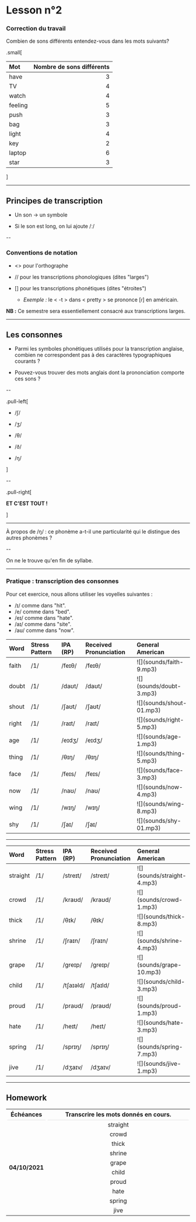 # Lesson n°2



### Correction du travail

Combien de sons différents entendez-vous dans les mots suivants?

.small[

<table class="table table-striped table-hover table-condensed table-responsive" style="margin-left: auto; margin-right: auto;">
 <thead>
  <tr>
   <th style="text-align:left;"> Mot </th>
   <th style="text-align:right;"> Nombre de sons différents </th>
  </tr>
 </thead>
<tbody>
  <tr>
   <td style="text-align:left;"> have </td>
   <td style="text-align:right;"> 3 </td>
  </tr>
  <tr>
   <td style="text-align:left;"> TV </td>
   <td style="text-align:right;"> 4 </td>
  </tr>
  <tr>
   <td style="text-align:left;"> watch </td>
   <td style="text-align:right;"> 4 </td>
  </tr>
  <tr>
   <td style="text-align:left;"> feeling </td>
   <td style="text-align:right;"> 5 </td>
  </tr>
  <tr>
   <td style="text-align:left;"> push </td>
   <td style="text-align:right;"> 3 </td>
  </tr>
  <tr>
   <td style="text-align:left;"> bag </td>
   <td style="text-align:right;"> 3 </td>
  </tr>
  <tr>
   <td style="text-align:left;"> light </td>
   <td style="text-align:right;"> 4 </td>
  </tr>
  <tr>
   <td style="text-align:left;"> key </td>
   <td style="text-align:right;"> 2 </td>
  </tr>
  <tr>
   <td style="text-align:left;"> laptop </td>
   <td style="text-align:right;"> 6 </td>
  </tr>
  <tr>
   <td style="text-align:left;"> star </td>
   <td style="text-align:right;"> 3 </td>
  </tr>
</tbody>
</table>

]
 
---

## Principes de transcription

* Un son  $\rightarrow$ un symbole

* Si le son est long, on lui ajoute /ː/

--

### Conventions de notation
 
* <> pour l'orthographe

* // pour les transcriptions phonologiques (dites "larges")

* [] pour les transcriptions phonétiques (dites "étroites")
  - *Exemple :* le < -t > dans < pretty > se prononce  [ɾ] en américain.

**NB :** Ce semestre sera essentiellement consacré aux transcriptions larges.

---

## Les consonnes

* Parmi les symboles phonétiques utilisés pour la transcription anglaise, combien ne correspondent pas à des caractères typographiques courants ?

* Pouvez-vous trouver des mots anglais dont la prononciation comporte ces sons ?

--

.pull-left[

* /ʃ/

* /ʒ/

* /θ/

* /ð/

* /ŋ/

]

--

.pull-right[

**ET C'EST TOUT !**

]

---

À propos de /ŋ/ : ce phonème a-t-il
une particularité qui le distingue des autres phonèmes ?

--

On ne le trouve qu'en fin de syllabe.

---

### Pratique : transcription des consonnes
 
Pour cet exercice, nous allons utiliser les voyelles suivantes :

*  /ɪ/ comme dans "hit".
*  /e/ comme dans "bed".
*  /eɪ/ comme dans "hate".
*  /aɪ/ comme dans "site".
*  /aʊ/ comme dans "now".

<table class="table table-striped table-hover table-condensed table-responsive" style="margin-left: auto; margin-right: auto;">
 <thead>
  <tr>
   <th style="text-align:left;"> Word </th>
   <th style="text-align:left;"> Stress Pattern </th>
   <th style="text-align:left;"> IPA (RP) </th>
   <th style="text-align:left;"> Received Pronunciation </th>
   <th style="text-align:left;"> General American </th>
  </tr>
 </thead>
<tbody>
  <tr>
   <td style="text-align:left;"> faith </td>
   <td style="text-align:left;"> /1/ </td>
   <td style="text-align:left;"> /feɪθ/ </td>
   <td style="text-align:left;"> /feɪθ/ </td>
   <td style="text-align:left;"> ![](sounds/faith-9.mp3) </td>
  </tr>
  <tr>
   <td style="text-align:left;"> doubt </td>
   <td style="text-align:left;"> /1/ </td>
   <td style="text-align:left;"> /daʊt/ </td>
   <td style="text-align:left;"> /daʊt/ </td>
   <td style="text-align:left;"> ![](sounds/doubt-3.mp3) </td>
  </tr>
  <tr>
   <td style="text-align:left;"> shout </td>
   <td style="text-align:left;"> /1/ </td>
   <td style="text-align:left;"> /ʃaʊt/ </td>
   <td style="text-align:left;"> /ʃaʊt/ </td>
   <td style="text-align:left;"> ![](sounds/shout-01.mp3) </td>
  </tr>
  <tr>
   <td style="text-align:left;"> right </td>
   <td style="text-align:left;"> /1/ </td>
   <td style="text-align:left;"> /raɪt/ </td>
   <td style="text-align:left;"> /raɪt/ </td>
   <td style="text-align:left;"> ![](sounds/right-5.mp3) </td>
  </tr>
  <tr>
   <td style="text-align:left;"> age </td>
   <td style="text-align:left;"> /1/ </td>
   <td style="text-align:left;"> /eɪdʒ/ </td>
   <td style="text-align:left;"> /eɪdʒ/ </td>
   <td style="text-align:left;"> ![](sounds/age-1.mp3) </td>
  </tr>
  <tr>
   <td style="text-align:left;"> thing </td>
   <td style="text-align:left;"> /1/ </td>
   <td style="text-align:left;"> /θɪŋ/ </td>
   <td style="text-align:left;"> /θɪŋ/ </td>
   <td style="text-align:left;"> ![](sounds/thing-5.mp3) </td>
  </tr>
  <tr>
   <td style="text-align:left;"> face </td>
   <td style="text-align:left;"> /1/ </td>
   <td style="text-align:left;"> /feɪs/ </td>
   <td style="text-align:left;"> /feɪs/ </td>
   <td style="text-align:left;"> ![](sounds/face-3.mp3) </td>
  </tr>
  <tr>
   <td style="text-align:left;"> now </td>
   <td style="text-align:left;"> /1/ </td>
   <td style="text-align:left;"> /naʊ/ </td>
   <td style="text-align:left;"> /naʊ/ </td>
   <td style="text-align:left;"> ![](sounds/now-4.mp3) </td>
  </tr>
  <tr>
   <td style="text-align:left;"> wing </td>
   <td style="text-align:left;"> /1/ </td>
   <td style="text-align:left;"> /wɪŋ/ </td>
   <td style="text-align:left;"> /wɪŋ/ </td>
   <td style="text-align:left;"> ![](sounds/wing-8.mp3) </td>
  </tr>
  <tr>
   <td style="text-align:left;"> shy </td>
   <td style="text-align:left;"> /1/ </td>
   <td style="text-align:left;"> /ʃaɪ/ </td>
   <td style="text-align:left;"> /ʃaɪ/ </td>
   <td style="text-align:left;"> ![](sounds/shy-01.mp3) </td>
  </tr>
</tbody>
</table>

---

<table class="table table-striped table-hover table-condensed table-responsive" style="margin-left: auto; margin-right: auto;">
 <thead>
  <tr>
   <th style="text-align:left;"> Word </th>
   <th style="text-align:left;"> Stress Pattern </th>
   <th style="text-align:left;"> IPA (RP) </th>
   <th style="text-align:left;"> Received Pronunciation </th>
   <th style="text-align:left;"> General American </th>
  </tr>
 </thead>
<tbody>
  <tr>
   <td style="text-align:left;"> straight </td>
   <td style="text-align:left;"> /1/ </td>
   <td style="text-align:left;"> /streɪt/ </td>
   <td style="text-align:left;"> /streɪt/ </td>
   <td style="text-align:left;"> ![](sounds/straight-4.mp3) </td>
  </tr>
  <tr>
   <td style="text-align:left;"> crowd </td>
   <td style="text-align:left;"> /1/ </td>
   <td style="text-align:left;"> /kraʊd/ </td>
   <td style="text-align:left;"> /kraʊd/ </td>
   <td style="text-align:left;"> ![](sounds/crowd-1.mp3) </td>
  </tr>
  <tr>
   <td style="text-align:left;"> thick </td>
   <td style="text-align:left;"> /1/ </td>
   <td style="text-align:left;"> /θɪk/ </td>
   <td style="text-align:left;"> /θɪk/ </td>
   <td style="text-align:left;"> ![](sounds/thick-8.mp3) </td>
  </tr>
  <tr>
   <td style="text-align:left;"> shrine </td>
   <td style="text-align:left;"> /1/ </td>
   <td style="text-align:left;"> /ʃraɪn/ </td>
   <td style="text-align:left;"> /ʃraɪn/ </td>
   <td style="text-align:left;"> ![](sounds/shrine-4.mp3) </td>
  </tr>
  <tr>
   <td style="text-align:left;"> grape </td>
   <td style="text-align:left;"> /1/ </td>
   <td style="text-align:left;"> /greɪp/ </td>
   <td style="text-align:left;"> /greɪp/ </td>
   <td style="text-align:left;"> ![](sounds/grape-10.mp3) </td>
  </tr>
  <tr>
   <td style="text-align:left;"> child </td>
   <td style="text-align:left;"> /1/ </td>
   <td style="text-align:left;"> /tʃaɪəld/ </td>
   <td style="text-align:left;"> /tʃaɪld/ </td>
   <td style="text-align:left;"> ![](sounds/child-3.mp3) </td>
  </tr>
  <tr>
   <td style="text-align:left;"> proud </td>
   <td style="text-align:left;"> /1/ </td>
   <td style="text-align:left;"> /praʊd/ </td>
   <td style="text-align:left;"> /praʊd/ </td>
   <td style="text-align:left;"> ![](sounds/proud-1.mp3) </td>
  </tr>
  <tr>
   <td style="text-align:left;"> hate </td>
   <td style="text-align:left;"> /1/ </td>
   <td style="text-align:left;"> /heɪt/ </td>
   <td style="text-align:left;"> /heɪt/ </td>
   <td style="text-align:left;"> ![](sounds/hate-3.mp3) </td>
  </tr>
  <tr>
   <td style="text-align:left;"> spring </td>
   <td style="text-align:left;"> /1/ </td>
   <td style="text-align:left;"> /sprɪŋ/ </td>
   <td style="text-align:left;"> /sprɪŋ/ </td>
   <td style="text-align:left;"> ![](sounds/spring-7.mp3) </td>
  </tr>
  <tr>
   <td style="text-align:left;"> jive </td>
   <td style="text-align:left;"> /1/ </td>
   <td style="text-align:left;"> /dʒaɪv/ </td>
   <td style="text-align:left;"> /dʒaɪv/ </td>
   <td style="text-align:left;"> ![](sounds/jive-1.mp3) </td>
  </tr>
</tbody>
</table>

---

## Homework

<table class="table table-hover" style="margin-left: auto; margin-right: auto;">
<thead><tr>
<th style="border-bottom:hidden;padding-bottom:0; padding-left:3px;padding-right:3px;text-align: center; " colspan="1"><div style="border-bottom: 1px solid #ddd; padding-bottom: 5px; ">Échéances</div></th>
<th style="border-bottom:hidden;padding-bottom:0; padding-left:3px;padding-right:3px;text-align: center; " colspan="1"><div style="border-bottom: 1px solid #ddd; padding-bottom: 5px; ">Transcrire les mots donnés en cours.</div></th>
</tr></thead>
<tbody>
  <tr>
   <td style="text-align:center;width: 20%; font-weight: bold;vertical-align: middle !important;" rowspan="10"> 04/10/2021 </td>
   <td style="text-align:center;"> straight </td>
  </tr>
  <tr>
   
   <td style="text-align:center;"> crowd </td>
  </tr>
  <tr>
   
   <td style="text-align:center;"> thick </td>
  </tr>
  <tr>
   
   <td style="text-align:center;"> shrine </td>
  </tr>
  <tr>
   
   <td style="text-align:center;"> grape </td>
  </tr>
  <tr>
   
   <td style="text-align:center;"> child </td>
  </tr>
  <tr>
   
   <td style="text-align:center;"> proud </td>
  </tr>
  <tr>
   
   <td style="text-align:center;"> hate </td>
  </tr>
  <tr>
   
   <td style="text-align:center;"> spring </td>
  </tr>
  <tr>
   
   <td style="text-align:center;"> jive </td>
  </tr>
</tbody>
</table>
